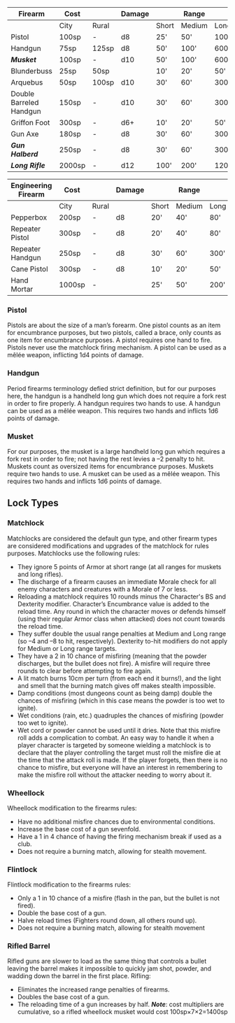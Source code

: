 
| Firearm                 | Cost   |       | Damage |       | Range  |       |
| ----------------------- | ------ | ----- | ------ | ----- | ------ | ----- |
|                         | City   | Rural |        | Short | Medium | Long  |
| Pistol                  | 100sp  | -     | d8     | 25'   | 50'    | 100'  |
| Handgun                 | 75sp   | 125sp | d8     | 50'   | 100'   | 600'  |
| ***Musket***            | 100sp  | -     | d10    | 50'   | 100'   | 600'  |
| Blunderbuss             | 25sp   | 50sp  |        | 10'   | 20'    | 50'   |
| Arquebus                | 50sp   | 100sp | d10    | 30'   | 60'    | 300'  |
| Double Barreled Handgun | 150sp  | -     | d10    | 30'   | 60'    | 300'  |
| Griffon Foot            | 300sp  | -     | d6+    | 10'   | 20'    | 50'   |
| Gun Axe                 | 180sp  | -     | d8     | 30'   | 60'    | 300'  |
| ***Gun Halberd***       | 250sp  | -     | d8     | 30'   | 60'    | 300'  |
| ***Long Rifle***        | 2000sp | -     | d12    | 100'  | 200'   | 1200' |

| Engineering Firearm | Cost   |       | Damage |       | Range  |      |
| ------------------- | ------ | ----- | ------ | ----- | ------ | ---- |
|                     | City   | Rural |        | Short | Medium | Long |
| Pepperbox           | 200sp  | -     | d8     | 20'   | 40'    | 80'  |
| Repeater Pistol     | 300sp  | -     | d8     | 20'   | 40'    | 80'  |
| Repeater Handgun    | 250sp  | -     | d8     | 30'   | 60'    | 300' |
| Cane Pistol         | 300sp  | -     | d8     | 10'   | 20'    | 50'  |
| Hand Mortar         | 1000sp | -     |        | 25'   | 50'    | 200' |
### Pistol
Pistols are about the size of a man’s forearm. One pistol counts as an item for encumbrance purposes, but two pistols, called a brace, only counts as one item for encumbrance  purposes. A pistol requires one hand to fire. Pistols never use the matchlock firing mechanism. A pistol can be used as a mêlée weapon, inflicting 1d4 points of damage.
### Handgun
Period firearms terminology defied strict definition, but for our purposes here, the handgun is a handheld long gun which does not require a fork rest in order to fire properly. A handgun requires two hands to use.
A handgun can be used as a mêlée weapon. This requires two hands and inflicts 1d6 points of damage.
### Musket
For our purposes, the musket is a large handheld long gun which requires a fork rest in order to fire; not having the rest levies a –2 penalty to hit. Muskets count as oversized items for encumbrance purposes. Muskets require two hands to use.
A musket can be used as a mêlée weapon. This requires two hands and inflicts 1d6 points of damage.

## Lock Types
### Matchlock
Matchlocks are considered the default gun type, and other firearm types are considered modifications and upgrades of the matchlock for rules purposes.
Matchlocks use the following rules:
* They ignore 5 points of Armor at short range (at all ranges for muskets and long rifles).
* The discharge of a firearm causes an immediate Morale check for all enemy characters and creatures with a Morale of 7 or less.
* Reloading a matchlock requires 10 rounds minus the Character's BS and Dexterity modifier. Character’s Encumbrance value is added to the reload time. Any round in which the character moves or defends himself (using their regular Armor class when attacked) does not count towards the reload time.
* They suffer double the usual range penalties at Medium and Long range (so –4 and –8 to hit, respectively). Dexterity to-hit modifiers do not apply for Medium or Long range targets.
* They have a 2 in 10 chance of misfiring (meaning that the powder discharges, but the bullet does not fire). A misfire will require three rounds to clear before attempting to fire again.
* A lit match burns 10cm per turn (from each end it burns!), and the light and smell that the burning match gives off makes stealth impossible.
* Damp conditions (most dungeons count as being damp) double the chances of misfiring (which in this case means the powder is too wet to ignite).
* Wet conditions (rain, etc.) quadruples the chances of misfiring (powder too wet to ignite).
* Wet cord or powder cannot be used until it dries.
Note that this misfire roll adds a complication to combat. An easy way to handle it when a player character is targeted by someone wielding a matchlock is to declare that the player controlling the target must roll the misfire die at the time that the attack roll is made. If the player forgets, then there is no chance to misfire, but everyone will have an interest in remembering to make the misfire roll without the attacker needing to worry about it.
### Wheellock
Wheellock modification to the firearms rules:
* Have no additional misfire chances due to environmental conditions.
* Increase the base cost of a gun sevenfold.
* Have a 1 in 4 chance of having the firing mechanism break if used as a club.
* Does not require a burning match, allowing for stealth movement.
### Flintlock
Flintlock modification to the firearms rules:
* Only a 1 in 10 chance of a misfire (flash in the pan, but the bullet is not fired).
* Double the base cost of a gun.
* Halve reload times (Fighters round down, all others round up).
* Does not require a burning match, allowing for stealth movement
### Rifled Barrel
Rifled guns are slower to load as the same thing that controls a bullet leaving the barrel makes it impossible to quickly jam shot, powder, and wadding down the barrel in the first place.
Rifling:
* Eliminates the increased range penalties of firearms.
* Doubles the base cost of a gun.
* The reloading time of a gun increases by half.
***Note***: cost multipliers are cumulative, so a rifled wheellock musket would cost 100sp×7×2=1400sp

